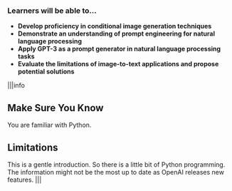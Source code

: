 ### Learners will be able to...
- **Develop proficiency in conditional image generation techniques**
- **Demonstrate an understanding of prompt engineering for natural language processing**
- **Apply GPT-3 as a prompt generator in natural language processing tasks**
- **Evaluate the limitations of image-to-text applications and propose potential solutions**



|||info
## Make Sure You Know
You are familiar with Python.

## Limitations
This is a gentle introduction. So there is a little bit of Python programming. The information might not be the most up to date as OpenAI releases new features.
|||